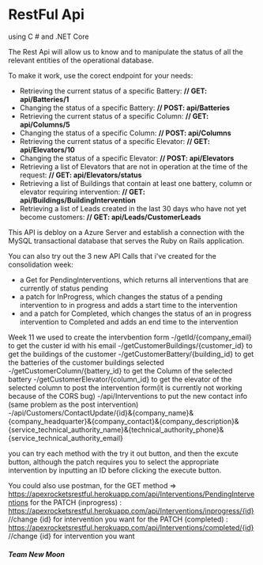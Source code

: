 # RestFul Api
using C # and .NET Core 



The Rest Api will allow us to know and to manipulate the status of all the relevant entities of the operational database.

To make it work, use the corect endpoint for your needs:

- Retrieving the current status of a specific Battery: **// GET: api/Batteries/1**
- Changing the status of a specific Battery: **// POST: api/Batteries**
- Retrieving the current status of a specific Column: **// GET: api/Columns/5**
- Changing the status of a specific Column: **// POST: api/Columns**
- Retrieving the current status of a specific Elevator: **// GET: api/Elevators/10**
- Changing the status of a specific Elevator: **// POST: api/Elevators**
- Retrieving a list of Elevators that are not in operation at the time of the request: **// GET: api/Elevators/status**
- Retrieving a list of Buildings that contain at least one battery, column or elevator requiring intervention: **//  GET: api/Buildings/BuildingIntervention**
- Retrieving a list of Leads created in the last 30 days who have not yet become customers: **// GET: api/Leads/CustomerLeads**

This API is debloy on a Azure Server and establish a connection with the MySQL transactional database that serves the Ruby on Rails application.

You can also try out the 3 new API Calls that i've created for the consolidation week:

- a Get for PendingInterventions, which returns all interventions that are currently of status pending 
- a patch for InProgress, which changes the status of a pending intervention to in progress and adds a start time to the intervention 
- and a patch for Completed, which changes the status of an in progress intervention to Completed and adds an end time to the intervention

Week 11 
we used to create the intervbention form -/getId/{company_email} to get the custer id with his email
                                         -/getCustomerBuildings/{customer_id} to get the buildings of the customer
                                         -/getCustomerBattery/{building_id} to get the batteries of the customer buildings selected
                                         -/getCustomerColumn/{battery_id} to get the Column of the selected battery 
                                         -/getCustomerElevator/{column_id} to get the elevator of the selected column
 to post the intervention form(it is currently not working because of the CORS bug) -/api/Interventions
 to put the new contact info (same problem as the post intervention) -/api/Customers/ContactUpdate/{id}&{company_name}&{company_headquarter}&{company_contact}&{company_description}&{service_technical_authority_name}&{technical_authority_phone}&{service_technical_authority_email}

you can try each method with the try it out button, and then the excute button, although the patch requires you to select the appropriate intervention by inputting an ID before clicking the execute button.

You could also use postman, for the GET method => https://apexrocketsrestful.herokuapp.com/api/Interventions/PendingInterventions for the PATCH (inprogress) : https://apexrocketsrestful.herokuapp.com/api/Interventions/inprogress/{id} //change {id} for intervention you want for the PATCH (completed) : https://apexrocketsrestful.herokuapp.com/api/Interventions/completed/{id} //change {id} for intervention you want

###### ***Team New Moon***
